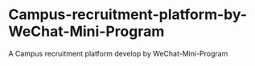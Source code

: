 # Campus-recruitment-platform-by-WeChat-Mini-Program
A Campus recruitment platform develop by WeChat-Mini-Program
